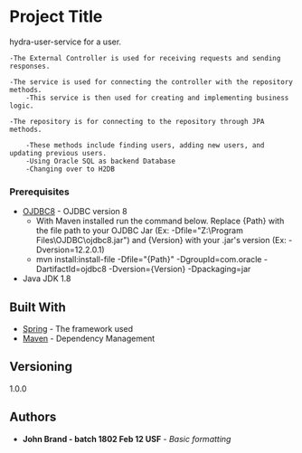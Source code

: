 # Project Title

hydra-user-service for a user.

	-The External Controller is used for receiving requests and sending responses.
	
	-The service is used for connecting the controller with the repository methods.
		-This service is then used for creating and implementing business logic.
		
	-The repository is for connecting to the repository through JPA methods.
	
		-These methods include finding users, adding new users, and updating previous users.
		-Using Oracle SQL as backend Database
		-Changing over to H2DB

### Prerequisites
* [OJDBC8](http://www.oracle.com/technetwork/database/features/jdbc/jdbc-ucp-122-3110062.html) - OJDBC version 8
	- With Maven installed run the command below. Replace {Path} with the file path to your OJDBC Jar (Ex: -Dfile="Z:\Program Files\OJDBC\ojdbc8.jar") and {Version} with your .jar's version (Ex: -Dversion=12.2.0.1)
	- mvn install:install-file -Dfile="{Path}" -DgroupId=com.oracle -DartifactId=ojdbc8 -Dversion={Version} -Dpackaging=jar
* Java JDK 1.8
## Built With

* [Spring](http://spring.io/) - The framework used
* [Maven](https://maven.apache.org/) - Dependency Management

## Versioning

1.0.0 

## Authors

* **John Brand - batch 1802 Feb 12 USF** - *Basic formatting* 
